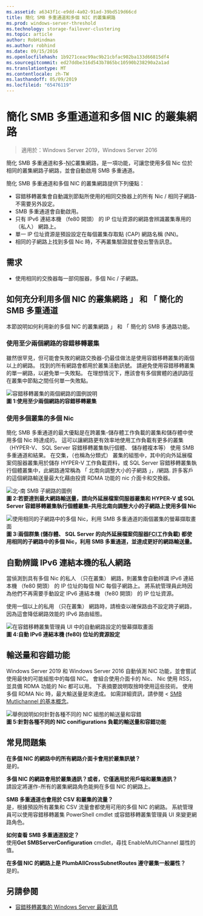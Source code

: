 ```yaml
---
ms.assetid: a6343f1c-e9dd-4a02-91ad-39bd519d66cd
title: 簡化 SMB 多重通道和多個 NIC 的叢集網路
ms.prod: windows-server-threshold
ms.technology: storage-failover-clustering
ms.topic: article
author: RobHindman
ms.author: robhind
ms.date: 09/15/2016
ms.openlocfilehash: 1b9271ceac99ac9b21cbfac902ba133d66815df4
ms.sourcegitcommit: ed27ddbe316d543b7865bc10590b238290a2a1ad
ms.translationtype: MT
ms.contentlocale: zh-TW
ms.lasthandoff: 05/09/2019
ms.locfileid: "65476119"
---
```

# <a name="simplified-smb-multichannel-and-multi-nic-cluster-networks"></a>簡化 SMB 多重通道和多個 NIC 的叢集網路

> 適用於：Windows Server 2019，Windows Server 2016

簡化 SMB 多重通道和多-<abbr title="網路介面卡">NIC</abbr>叢集網路，是一項功能，可讓您使用多個 Nic 位於相同的叢集網路子網路，並會自動啟用 SMB 多重通道。

簡化 SMB 多重通道和多個 NIC 的叢集網路提供下列優點：  
- 容錯移轉叢集會自動識別節點所使用的相同交換器上的所有 Nic / 相同子網路-不需要另外設定。  
- SMB 多重通道會自動啟用。  
- 只有 IPv6 連結本機 （fe80 開頭） 的 IP 位址資源的網路會辨識叢集專用的 （私人） 網路上。  
- 單一 IP 位址資源是預設設定在每個叢集存取點 (CAP) 網路名稱 (NN)。  
- 相同的子網路上找到多個 Nic 時，不再叢集驗證就會發出警告訊息。  

## <a name="requirements"></a>需求  
-   使用相同的交換器每一部伺服器，多個 Nic / 子網路。  

## <a name="how-to-take-advantage-of-multi-nic-clusters-networks-and-simplified-smb-multichannel"></a>如何充分利用多個 NIC 的叢集網路 」 和 「 簡化的 SMB 多重通道  
本節說明如何利用新的多個 NIC 的叢集網路 」 和 「 簡化的 SMB 多通路功能。  

### <a name="use-at-least-two-networks-for-failover-clustering"></a>使用至少兩個網路的容錯移轉叢集   
雖然很罕見，但可能會失敗的網路交換器-仍最佳做法是使用容錯移轉叢集的兩個以上的網路。 找到的所有網路會都用於叢集活動訊號。 請避免使用容錯移轉叢集的單一網路，以避免單一失敗點。 在理想情況下，應該會有多個實體的通訊路徑在叢集中節點之間任何單一失敗點。  

![容錯移轉叢集的兩個網路的圖例說明](media/Simplified-SMB-Multichannel-and-Multi-NIC-Cluster-Networks/Clustering_MulitNIC_Fig1.png)  
**圖 1:使用至少兩個網路的容錯移轉叢集**  

### <a name="use-multiple-nics-across-clusters"></a>使用多個叢集的多個 Nic  

簡化 SMB 多重通道的最大優點是在跨叢集-儲存體工作負載的叢集和儲存體中使用多個 Nic 時達成的。 這可以讓網路更有效率地使用工作負載有更多的叢集 （HYPER-V、 SQL Server 容錯移轉叢集執行個體、 儲存體複本等） 使用 SMB 多重通道和結果。 在交集，（也稱為分類式） 叢集的組態中，其中的向外延展檔案伺服器叢集用於儲存 HYPER-V 工作負載資料，或 SQL Server 容錯移轉叢集執行個體叢集中，此網路通常稱為 「 北南向調整大小的子網路 」，/網路. 許多客戶的這個網路輸送量最大化藉由投資 RDMA 功能的 nic 介面卡和交換器。  

![北-南 SMB 子網路的圖例](media/Simplified-SMB-Multichannel-and-Multi-NIC-Cluster-Networks/Clustering_MulitNIC_Fig2.png)  
**圖 2:若要達到最大網路輸送量，請向外延展檔案伺服器叢集和 HYPER-V 或 SQL Server 容錯移轉叢集執行個體叢集-共用北南向調整大小的子網路上使用多個 Nic**  

![使用相同的子網路中的多個 Nic，利用 SMB 多重通道的兩個叢集的螢幕擷取畫面](media/Simplified-SMB-Multichannel-and-Multi-NIC-Cluster-Networks/Clustering_MulitNIC_Fig3.png)  
**圖 3:兩個群集 (儲存體、 SQL Server 的向外延展檔案伺服器<abbr title="容錯移轉叢集執行個體">FCI</abbr>工作負載) 都使用相同的子網路中的多個 Nic，利用 SMB 多重通道，並達成更好的網路輸送量。** 

## <a name="automatic-recognition-of-ipv6-link-local-private-networks"></a>自動辨識 IPv6 連結本機的私人網路  
當偵測到具有多個 Nic 的私人 （只在叢集） 網路，則叢集會自動辨識 IPv6 連結本機 （fe80 開頭） 的 IP 位址的每個 NIC 每個子網路上。 將系統管理員此時因為他們不再需要手動設定 IPv6 連結本機 （fe80 開頭） 的 IP 位址資源。  

使用一個以上的私用 （只在叢集） 網路時，請檢查以確保路由不設定跨子網路，因為這會降低網路效能的 IPv6 路由組態。  

![在容錯移轉叢集管理員 UI 中的自動網路設定的螢幕擷取畫面](media/Simplified-SMB-Multichannel-and-Multi-NIC-Cluster-Networks/Clustering_MulitNIC_Fig4.png)  
**圖 4:自動 IPv6 連結本機 (fe80) 位址的資源設定**  

## <a name="throughput-and-fault-tolerance"></a>輸送量和容錯功能  
Windows Server 2019 和 Windows Server 2016 自動偵測 NIC 功能，並會嘗試使用最快的可能組態中的每個 NIC。 會組合使用介面卡的 Nic、 Nic 使用 RSS，並具備 RDMA 功能的 Nic 都可以用。 下表摘要說明取捨時使用這些技術。 使用多個 RDMA Nic 時，最大輸送量是來達成。 如需詳細資訊，請參閱 < [SMB Mutlichannel 的基本概念](https://blogs.technet.microsoft.com/josebda/2012/06/28/the-basics-of-smb-multichannel-a-feature-of-windows-server-2012-and-smb-3-0/)。

![舉例說明如何針對各種不同的 NIC 組態的輸送量和容錯](media/Simplified-SMB-Multichannel-and-Multi-NIC-Cluster-Networks/Clustering_MulitNIC_Fig5.png)  
**圖 5:針對各種不同的 NIC conifigurations 負載的輸送量和容錯功能**   

## <a name="frequently-asked-questions"></a>常見問題集  
**在多個 NIC 的網路中的所有網路介面卡會用於叢集訊號？**  
    是的。  

**多個 NIC 的網路會用於叢集通訊？或者，它僅適用於用戶端和叢集通訊？**  
    請設定將運作-所有的叢集網路角色能夠在多個 NIC 的網路上。  

**SMB 多重通道也會用於 CSV 和叢集的流量？**  
    是，根據預設所有叢集和 CSV 流量會都使用可用的多個 NIC 的網路。 系統管理員可以使用容錯移轉叢集 PowerShell cmdlet 或容錯移轉叢集管理員 UI 來變更網路角色。  

**如何查看 SMB 多重通道設定？**  
    使用**Get SMBServerConfiguration** cmdlet，尋找 EnableMultiChannel 屬性的值。  

**在多個 NIC 的網路上是 PlumbAllCrossSubnetRoutes 遵守叢集一般屬性？**  
     是的。  

## <a name="see-also"></a>另請參閱  
- [容錯移轉叢集的 Windows Server 最新消息](whats-new-in-failover-clustering.md)  
